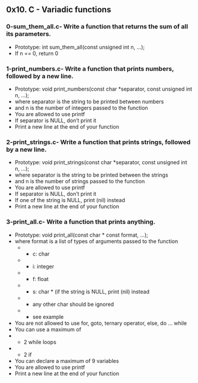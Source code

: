 ## 0x10. C - Variadic functions

### 0-sum_them_all.c- Write a function that returns the sum of all its parameters.

- Prototype: int sum_them_all(const unsigned int n, ...);
- If n == 0, return 0

### 1-print_numbers.c- Write a function that prints numbers, followed by a new line.

- Prototype: void print_numbers(const char *separator, const unsigned int n, ...);
- where separator is the string to be printed between numbers
- and n is the number of integers passed to the function
- You are allowed to use printf
- If separator is NULL, don’t print it
- Print a new line at the end of your function

### 2-print_strings.c- Write a function that prints strings, followed by a new line.

- Prototype: void print_strings(const char *separator, const unsigned int n, ...);
- where separator is the string to be printed between the strings
- and n is the number of strings passed to the function
- You are allowed to use printf
- If separator is NULL, don’t print it
- If one of the string is NULL, print (nil) instead
- Print a new line at the end of your function

### 3-print_all.c- Write a function that prints anything.

- Prototype: void print_all(const char * const format, ...);
- where format is a list of types of arguments passed to the function
  - - c: char
  - - i: integer
  - - f: float
  - - s: char * (if the string is NULL, print (nil) instead
  - - any other char should be ignored
  - - see example
- You are not allowed to use for, goto, ternary operator, else, do ... while
- You can use a maximum of
- - 2 while loops
- - 2 if
- You can declare a maximum of 9 variables
- You are allowed to use printf
- Print a new line at the end of your function

